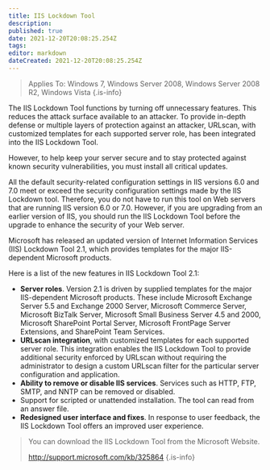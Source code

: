 ```yaml
---
title: IIS Lockdown Tool
description: 
published: true
date: 2021-12-20T20:08:25.254Z
tags: 
editor: markdown
dateCreated: 2021-12-20T20:08:25.254Z
---
```


> Applies To: Windows 7, Windows Server 2008, Windows Server 2008 R2, Windows Vista
{.is-info}


The IIS Lockdown Tool functions by turning off unnecessary features. This reduces the attack surface available to an attacker. To provide in-depth defense or multiple layers of protection against an attacker, URLscan, with customized templates for each supported server role, has been integrated into the IIS Lockdown Tool.

However, to help keep your server secure and to stay protected against known security vulnerabilities, you must install all critical updates.

All the default security-related configuration settings in IIS versions 6.0 and 7.0 meet or exceed the security configuration settings made by the IIS Lockdown tool. Therefore, you do not have to run this tool on Web servers that are running IIS version 6.0 or 7.0. However, if you are upgrading from an earlier version of IIS, you should run the IIS Lockdown Tool before the upgrade to enhance the security of your Web server.

Microsoft has released an updated version of Internet Information Services (IIS) Lockdown Tool 2.1, which provides templates for the major IIS-dependent Microsoft products.

Here is a list of the new features in IIS Lockdown Tool 2.1:

- **Server roles**. Version 2.1 is driven by supplied templates for the major IIS-dependent Microsoft products. These include Microsoft Exchange Server 5.5 and Exchange 2000 Server, Microsoft Commerce Server, Microsoft BizTalk Server, Microsoft Small Business Server 4.5 and 2000, Microsoft SharePoint Portal Server, Microsoft FrontPage Server Extensions, and SharePoint Team Services.
- **URLscan integration**, with customized templates for each supported server role. This integration enables the IIS Lockdown Tool to provide additional security enforced by URLscan without requiring the administrator to design a custom URLscan filter for the particular server configuration and application.
- **Ability to remove or disable IIS services**. Services such as HTTP, FTP, SMTP, and NNTP can be removed or disabled.
- Support for scripted or unattended installation. The tool can read from an answer file.
- **Redesigned user interface and fixes**. In response to user feedback, the IIS Lockdown Tool offers an improved user experience.


> You can download the IIS Lockdown Tool from the Microsoft Website.
> 
> http://support.microsoft.com/kb/325864
{.is-info}


